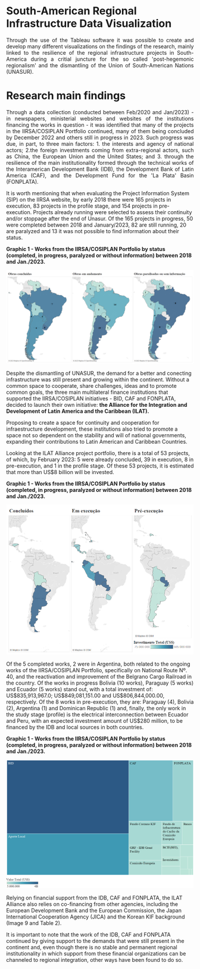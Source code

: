 # South-American Regional Infrastructure Data Visualization
<p align="justify">
Through the use of the Tableau software it was possible to create and develop many different visualizations on the findings of the research, mainly linked to the resilience of the regional infrastructure projects in South-America during a critial juncture for the so called 'post-hegemonic regionalism' and the dismantling of the Union of South-American Nations (UNASUR).
</p>

# Research main findings
<p align="justify">
  Through a data collection (conducted between Feb/2020 and Jan/2023) - in newspapers, ministerial websites and websites of the institutions financing the works in question - it was identified that many of the projects in the IIRSA/COSIPLAN Portfolio continued, many of them being concluded by December 2022 and others still in progress in 2023. Such progress was due, in part, to three main factors: 1. the interests and agency of national actors; 2.the foreign investments coming from extra-regional actors, such as China, the European Union and the United States; and 3. through the resilience of the main institutionality formed through the technical works of the Interamerican Development Bank (IDB), the Development Bank of Latin America (CAF), and the Development Fund for the 'La Plata' Basin (FONPLATA). </p>
<p> It is worth mentioning that when evaluating the Project Information System (SIP) on the IIRSA website, by early 2018 there were 165 projects in execution, 83 projects in the profile stage, and 154 projects in pre-execution. Projects already running were selected to assess their continuity and/or stoppage after the end of Unasur. Of the 165 projects in progress, 50 were completed between 2018 and January/2023, 82 are still running, 20 are paralyzed and 13 it was not possible to find information about their status.
</p>
<p> <b>Graphic 1 - Works from the IIRSA/COSIPLAN Portfolio by status (completed, in progress, paralyzed or without information) between 2018 and Jan./2023. </b></p>
<img src="iirsa_cosiplan_by_status.png">

<p> Despite the dismantling of UNASUR, the demand for a better and conecting infrastructure was still present and growing within the continent. Without a common space to cooperate, share challenges, ideas and to promote common goals, the three main multilateral finance institutions that supported the IIRSA/COSIPLAN initiatives - BID, CAF and FONPLATA, decided to launch their own initiative: <b> the Alliance for the Integration and Development of Latin America and the Caribbean (ILAT).</b> </p>
<p> Proposing to create a space for continuity and cooperation for infraestructure development, these institutions also tried to promote a space not so dependent on the stability and will of national governments, expanding their contributions to Latin American and Caribbean Countries.</p>
<p> Looking at the ILAT Alliance project portfolio, there is a total of 53 projects, of which, by February 2023: 5 were already concluded, 39 in execution, 8 in pre-execution, and 1 in the profile stage. Of these 53 projects, it is estimated that more than US$8 billion will be invested. </p>

<p> <b>Graphic 1 - Works from the IIRSA/COSIPLAN Portfolio by status (completed, in progress, paralyzed or without information) between 2018 and Jan./2023. </b></p>
<img src="ilat_by_country.png">

<p> Of the 5 completed works, 2 were in Argentina, both related to the ongoing works of the IIRSA/COSIPLAN Portfolio, specifically on National Route Nº. 40, and the reactivation and improvement of the Belgrano Cargo Railroad in the country. Of the works in progress Bolivia (10 works), Paraguay (5 works) and Ecuador (5 works) stand out, with a total investment of: US$835,913,967.0; US$849,081,151.00 and US$806,844,000.00, respectively. Of the 8 works in pre-execution, they are: Paraguay (4), Bolivia (2), Argentina (1) and Dominican Republic (1) and, finally, the only work in the study stage (profile) is the electrical interconnection between Ecuador and Peru, with an expected investment amount of US$280 million, to be financed by the IDB and local sources in both countries. </p>

<p> <b>Graphic 1 - Works from the IIRSA/COSIPLAN Portfolio by status (completed, in progress, paralyzed or without information) between 2018 and Jan./2023. </b></p>
<img src="ilat_by_source.png">

<p> Relying on financial support from the IDB, CAF and FONPLATA, the ILAT Alliance also relies on co-financing from other agencies, including the European Development Bank and the European Commission, the Japan International Cooperation Agency (JICA) and the Korean KIF background (Image 9 and Table 2). </p>
<p> It is important to note that the work of the IDB, CAF and FONPLATA continued by giving support to the demands that were still present in the continent and, even though there is no stable and permanent regional institutionality in which support from these financial organizations can be channeled to regional integration, other ways have been found to do so.</p>


